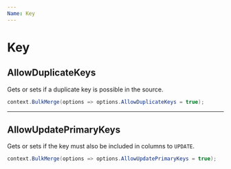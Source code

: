 ```yaml
---
Name: Key
---
```


# Key

## AllowDuplicateKeys
Gets or sets if a duplicate key is possible in the source.


```csharp
context.BulkMerge(options => options.AllowDuplicateKeys = true);
```

---

## AllowUpdatePrimaryKeys
Gets or sets if the key must also be included in columns to `UPDATE`.


```csharp
context.BulkMerge(options => options.AllowUpdatePrimaryKeys = true);
```
